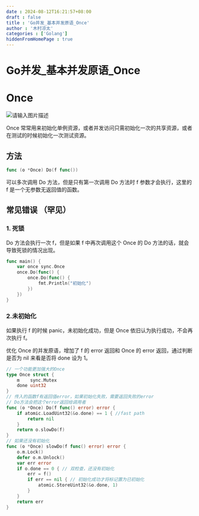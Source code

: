 ```yaml
---
date : 2024-08-12T16:21:57+08:00
draft : false
title : 'Go并发_基本并发原语_Once'
author : '木村凉太'
categories : ['Golang']
hiddenFromHomePage : true 
---
```


# Go并发_基本并发原语_Once

# Once

![请输入图片描述](http://mucunliangtai.com/usr/uploads/2024/08/2051938637.jpg)

Once 常常用来初始化单例资源，或者并发访问只需初始化一次的共享资源，或者在测试的时候初始化一次测试资源。

## 方法

```go
func (o *Once) Do(f func())
```

可以多次调用 Do 方法，但是只有第一次调用 Do 方法时 f 参数才会执行，这里的 f 是一个无参数无返回值的函数。

## 常见错误 （罕见）

### 1. 死锁

Do 方法会执行一次 f，但是如果 f 中再次调用这个 Once 的 Do 方法的话，就会导致死锁的情况出现。

```go
func main() {
    var once sync.Once
    once.Do(func() {
        once.Do(func() {
            fmt.Println("初始化")
        })
    })
}
```

### 2.未初始化

如果执行 f 的时候 panic，未初始化成功，但是 Once 依旧认为执行成功，不会再次执行 f。

优化 Once 的并发原语，增加了 f 的 error 返回和 Once 的 error 返回，通过判断是否为 nil 来看是否将 done 设为 1。

```go
// 一个功能更加强大的Once
type Once struct {
    m    sync.Mutex
    done uint32
}
// 传入的函数f有返回值error，如果初始化失败，需要返回失败的error
// Do方法会把这个error返回给调用者
func (o *Once) Do(f func() error) error {
    if atomic.LoadUint32(&o.done) == 1 { //fast path
        return nil
    }
    return o.slowDo(f)
}
// 如果还没有初始化
func (o *Once) slowDo(f func() error) error {
    o.m.Lock()
    defer o.m.Unlock()
    var err error
    if o.done == 0 { // 双检查，还没有初始化
        err = f()
        if err == nil { // 初始化成功才将标记置为已初始化
            atomic.StoreUint32(&o.done, 1)
        }
    }
    return err
}